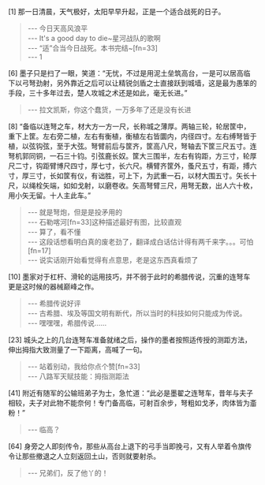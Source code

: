 
[1] 那一日清晨，天气极好，太阳早早升起，正是一个适合战死的日子。
>--- 今日天高风浪平<br>
>--- It's a good day to die~星河战队的歌啊<br>
>--- “适”合当今日战死。本书完结~[fn=33]<br>
>--- 1<br>

[6] 墨子只是扫了一眼，笑道：“无忧，不过是用泥土垒筑高台，一是可以居高临下以弓弩劲射，另外靠近之后可以让精锐剑盾之士直接跃到城墙，这是最为愚笨的手段，三十多年过去，楚人攻城之术还是如此，毫无长进。”
>--- 拉文凯斯，你这个蠢货，一万多年了还是没有长进<br>

[8] “备临以连弩之车，材大方一方一尺，长称城之薄厚。两轴三轮，轮居筐中，重下上筐。左右旁二植，左右有衡植，衡植左右皆圜内，内径四寸。左右缚弩皆于植，以弦钩弦，至于大弦。弩臂前后与筐齐，筐高八尺，弩轴去下筐三尺五寸。连弩机郭同铜，一石三十钧。引弦鹿长奴。筐大三围半，左右有钩距，方三寸，轮厚尺二寸，钩距臂博尺四寸，厚七寸，长六尺。横臂齐筐外，蚤尺五寸，有距，搏六寸，厚三寸，长如筐有仪，有诎胜，可上下，为武重一石，以材大围五寸。矢长十尺，以绳栓矢端，如如戈射，以磨卷收。矢高弩臂三尺，用弩无数，出人六十枚，用小矢无留。十人主此车。”
>--- 就是弩炮，但是是投矛用的<br>
>--- 石勒喀河[fn=33]这种描述最好有图，比较直观<br>
>--- 算了，看不懂<br>
>--- 这段话想看明白真的废老劲了，翻译成白话估计得有两千来字。。。可怕[fn=17]<br>
>--- 说实话刚开始看觉得有点意思，老是这东西真看烦了<br>

[10] 墨家对于杠杆、滑轮的运用技巧，并不弱于此时的希腊传说，沉重的连弩车更是这时候的器械巅峰之作。
>--- 希腊传说好评<br>
>--- 古希腊、埃及等国文明有断代，所以当时的科技如何只能成为传说。<br>
>--- 嘿嘿嘿，希腊传说……<br>

[23] 城头之上的几台连弩车准备就绪之后，操作的墨者按照适传授的测距方法，伸出拇指大致测量了一下距离，高喊了一句。
>--- 站着别动，我给你点个赞[fn=33]<br>
>--- 八路军天赋技能：拇指测距法<br>

[41] 附近有随军的公输班弟子为士，急忙道：“此必是墨翟之连弩车，昔年与夫子相较，夫子对此物不能奈何！专门备高临，可射百余步，弩粗如戈矛，肉体皆为齑粉！”
>--- 临高？<br>

[64] 身旁之人即刻传令，那些从高台上退下的弓手当即挽弓，又有人举着令旗传令让那些撤退之人立刻返回土山，否则就要射杀。
>--- 兄弟们，反了他丫的！<br>
